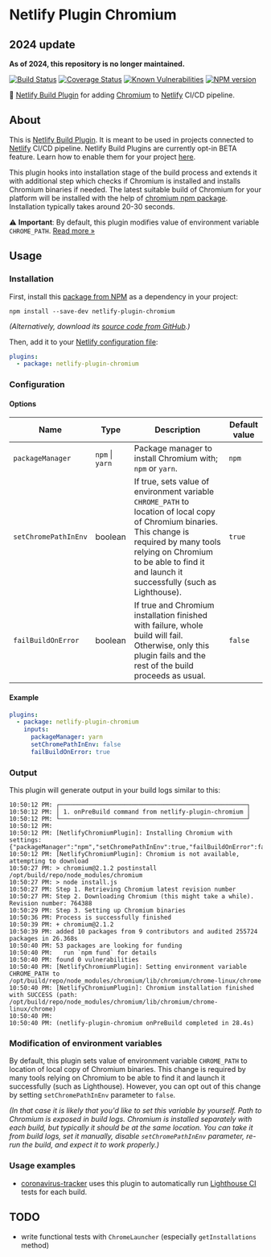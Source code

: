 # Netlify Plugin Chromium

## 2024 update

**As of 2024, this repository is no longer maintained.**

[![Build Status](https://travis-ci.org/soofka/netlify-plugin-chromium.svg?branch=master)](https://travis-ci.org/soofka/netlify-plugin-chromium)
[![Coverage Status](https://coveralls.io/repos/soofka/netlify-plugin-chromium/badge.svg?branch=master)](https://coveralls.io/r/soofka/netlify-plugin-chromium?branch=master)
[![Known Vulnerabilities](https://snyk.io/test/github/soofka/netlify-plugin-chromium/badge.svg?branch=master)](https://snyk.io/test/github/soofka/netlify-plugin-chromium?branch=master)
[![NPM version](https://img.shields.io/npm/v/netlify-plugin-chromium.svg)](https://www.npmjs.com/package/netlify-plugin-chromium)

🤖 [Netlify Build Plugin](https://docs.netlify.com/configure-builds/build-plugins/) for adding [Chromium](https://github.com/dtolstyi/node-chromium) to [Netlify](https://www.netlify.com) CI/CD pipeline.

## About

<!---description_start-->

This is [Netlify Build Plugin](https://docs.netlify.com/configure-builds/build-plugins/). It is meant to be used in projects connected to [Netlify](https://www.netlify.com) CI/CD pipeline. Netlify Build Plugins are currently opt-in BETA feature. Learn how to enable them for your project [here](https://docs.netlify.com/configure-builds/build-plugins/#enable-build-plugins-beta).

This plugin hooks into installation stage of the build process and extends it with additional step which checks if Chromium is installed and installs Chromium binaries if needed. The latest suitable build of Chromium for your platform will be installed with the help of [chromium npm package](https://www.npmjs.com/package/chromium). Installation typically takes around 20-30 seconds.

<!---description_end-->

⚠️ **Important**: By default, this plugin modifies value of environment variable `CHROME_PATH`. [Read more &raquo;](#modification-of-environment-variables)

## Usage

### Installation

First, install this [package from NPM](https://www.npmjs.com/package/chromium) as a dependency in your project:

```shell
npm install --save-dev netlify-plugin-chromium
```

_(Alternatively, download its [source code from GitHub](https://github.com/soofka/netlify-plugin-chromium).)_

Then, add it to your [Netlify configuration file](https://docs.netlify.com/configure-builds/file-based-configuration):

```yaml
plugins:
  - package: netlify-plugin-chromium
```

### Configuration

#### Options

| Name                 | Type            | Description                                                                                                                                                                                                                                | Default value |
| -------------------- | --------------- | ------------------------------------------------------------------------------------------------------------------------------------------------------------------------------------------------------------------------------------------ | ------------- |
| `packageManager`     | `npm` \| `yarn` | Package manager to install Chromium with; `npm` or `yarn`.                                                                                                                                                                                 | `npm`         |
| `setChromePathInEnv` | boolean         | If true, sets value of environment variable `CHROME_PATH` to location of local copy of Chromium binaries. This change is required by many tools relying on Chromium to be able to find it and launch it successfully (such as Lighthouse). | `true`        |
| `failBuildOnError`   | boolean         | If true and Chromium installation finished with failure, whole build will fail. Otherwise, only this plugin fails and the rest of the build proceeds as usual.                                                                             | `false`       |

#### Example

```yaml
plugins:
  - package: netlify-plugin-chromium
    inputs:
      packageManager: yarn
      setChromePathInEnv: false
      failBuildOnError: true
```

### Output

This plugin will generate output in your build logs similar to this:

```shell
10:50:12 PM: ┌────────────────────────────────────────────────────┐
10:50:12 PM: │ 1. onPreBuild command from netlify-plugin-chromium │
10:50:12 PM: └────────────────────────────────────────────────────┘
10:50:12 PM: ​
10:50:12 PM: [NetlifyChromiumPlugin]: Installing Chromium with settings: {"packageManager":"npm","setChromePathInEnv":true,"failBuildOnError":false}
10:50:12 PM: [NetlifyChromiumPlugin]: Chromium is not available, attempting to download
10:50:27 PM: > chromium@2.1.2 postinstall /opt/build/repo/node_modules/chromium
10:50:27 PM: > node install.js
10:50:27 PM: Step 1. Retrieving Chromium latest revision number
10:50:27 PM: Step 2. Downloading Chromium (this might take a while). Revision number: 764388
10:50:29 PM: Step 3. Setting up Chromium binaries
10:50:36 PM: Process is successfully finished
10:50:39 PM: + chromium@2.1.2
10:50:39 PM: added 10 packages from 9 contributors and audited 255724 packages in 26.368s
10:50:40 PM: 53 packages are looking for funding
10:50:40 PM:   run `npm fund` for details
10:50:40 PM: found 0 vulnerabilities
10:50:40 PM: [NetlifyChromiumPlugin]: Setting environment variable CHROME_PATH to /opt/build/repo/node_modules/chromium/lib/chromium/chrome-linux/chrome
10:50:40 PM: [NetlifyChromiumPlugin]: Chromium installation finished with SUCCESS (path: /opt/build/repo/node_modules/chromium/lib/chromium/chrome-linux/chrome)
10:50:40 PM: ​
10:50:40 PM: (netlify-plugin-chromium onPreBuild completed in 28.4s)
```

### Modification of environment variables

By default, this plugin sets value of environment variable `CHROME_PATH` to location of local copy of Chromium binaries. This change is required by many tools relying on Chromium to be able to find it and launch it successfully (such as Lighthouse). However, you can opt out of this change by setting `setChromePathInEnv` parameter to `false`.

_(In that case it is likely that you'd like to set this variable by yourself. Path to Chromium is exposed in build logs. Chromium is installed separately with each build, but typically it should be at the same location. You can take it from build logs, set it manually, disable `setChromePathInEnv` parameter, re-run the build, and expect it to work properly.)_

### Usage examples

- [coronavirus-tracker](https://github.com/soofka/coronavirus-tracker) uses this plugin to automatically run [Lighthouse CI](https://github.com/GoogleChrome/lighthouse-ci) tests for each build.

## TODO

- write functional tests with `ChromeLauncher` (especially `getInstallations` method)
